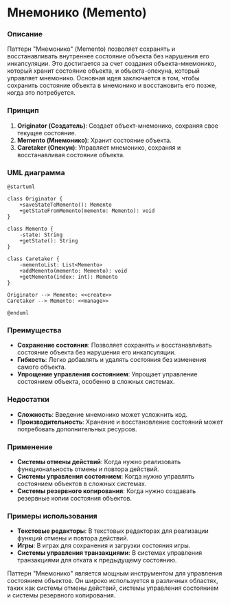 # Мнемонико (Memento)

### **Описание**

Паттерн "Мнемонико" (Memento) позволяет сохранять и восстанавливать внутреннее состояние объекта без нарушения его инкапсуляции. Это достигается за счет создания объекта-мнемонико, который хранит состояние объекта, и объекта-опекуна, который управляет мнемонико. Основная идея заключается в том, чтобы сохранить состояние объекта в мнемонико и восстановить его позже, когда это потребуется.

### **Принцип**

1. **Originator (Создатель)**: Создает объект-мнемонико, сохраняя свое текущее состояние.
2. **Memento (Мнемонико)**: Хранит состояние объекта.
3. **Caretaker (Опекун)**: Управляет мнемонико, сохраняя и восстанавливая состояние объекта.

### **UML диаграмма**

```plantuml
@startuml

class Originator {
    +saveStateToMemento(): Memento
    +getStateFromMemento(memento: Memento): void
}

class Memento {
    -state: String
    +getState(): String
}

class Caretaker {
    -mementoList: List<Memento>
    +addMemento(memento: Memento): void
    +getMemento(index: int): Memento
}

Originator --> Memento: <<create>>
Caretaker --> Memento: <<manage>>

@enduml
```

### **Преимущества**

* **Сохранение состояния**: Позволяет сохранять и восстанавливать состояние объекта без нарушения его инкапсуляции.
* **Гибкость**: Легко добавлять и удалять состояния без изменения самого объекта.
* **Упрощение управления состоянием**: Упрощает управление состоянием объекта, особенно в сложных системах.

### **Недостатки**

* **Сложность**: Введение мнемонико может усложнить код.
* **Производительность**: Хранение и восстановление состояний может потребовать дополнительных ресурсов.

### **Применение**

* **Системы отмены действий**: Когда нужно реализовать функциональность отмены и повтора действий.
* **Системы управления состоянием**: Когда нужно управлять состоянием объектов в сложных системах.
* **Системы резервного копирования**: Когда нужно создавать резервные копии состояния объектов.

### **Примеры использования**

* **Текстовые редакторы**: В текстовых редакторах для реализации функций отмены и повтора действий.
* **Игры**: В играх для сохранения и загрузки состояния игры.
* **Системы управления транзакциями**: В системах управления транзакциями для отката к предыдущему состоянию.

Паттерн "Мнемонико" является мощным инструментом для управления состоянием объектов. Он широко используется в различных областях, таких как системы отмены действий, системы управления состоянием и системы резервного копирования.
